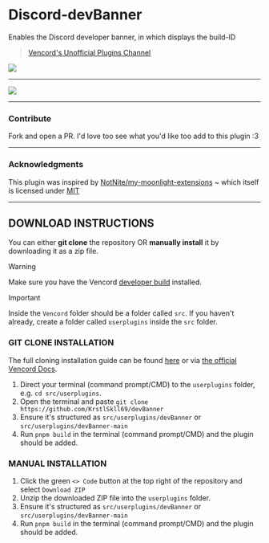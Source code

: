 # Discord-devBanner

Enables the Discord developer banner, in which displays the build-ID

> [Vencord's Unofficial Plugins Channel](https://discord.com/channels/1015060230222131221/1394066990045335673)

![](https://cdn.nest.rip/uploads/cd11c2b8-46fd-41dc-a59c-dcdee487da25.png)

---

![](https://cdn.nest.rip/uploads/81987066-d9cd-46bc-a06f-86d738bd9444.png)

---

### Contribute

Fork and open a PR. I'd love too see what you'd like too add to this plugin :3

---

### Acknowledgments

This plugin was inspired by [NotNite/my-moonlight-extensions](https://github.com/NotNite/my-moonlight-extensions) ~
which itself is licensed
under [MIT](https://raw.githubusercontent.com/NotNite/my-moonlight-extensions/refs/heads/main/LICENSE)

---

## DOWNLOAD INSTRUCTIONS

You can either **git clone** the repository OR **manually install** it by downloading it as a zip file.<br/>

> [!WARNING]
> Make sure you have the Vencord [developer build](https://docs.vencord.dev/installing/) installed.<br/>

> [!IMPORTANT]
> Inside the `Vencord` folder should be a folder called `src`. If you haven't already, create a folder called
`userplugins` inside the `src` folder.

### GIT CLONE INSTALLATION

The full cloning installation guide can be
found [here](https://discord.com/channels/1015060230222131221/1257038407503446176/1257038407503446176) or
via [the official Vencord Docs](https://docs.vencord.dev/installing/custom-plugins/).

1. Direct your terminal (command prompt/CMD) to the `userplugins` folder, e.g. `cd src/userplugins`.
2. Open the terminal and paste `git clone https://github.com/KrstlSkll69/devBanner`
3. Ensure it's structured as `src/userplugins/devBanner` or `src/userplugins/devBanner-main`
4. Run `pnpm build` in the terminal (command prompt/CMD) and the plugin should be added.

### MANUAL INSTALLATION

1. Click the green `<> Code` button at the top right of the repository and select `Download ZIP`
2. Unzip the downloaded ZIP file into the `userplugins` folder.
3. Ensure it's structured as `src/userplugins/devBanner` or `src/userplugins/devBanner-main`
4. Run `pnpm build` in the terminal (command prompt/CMD) and the plugin should be added.
